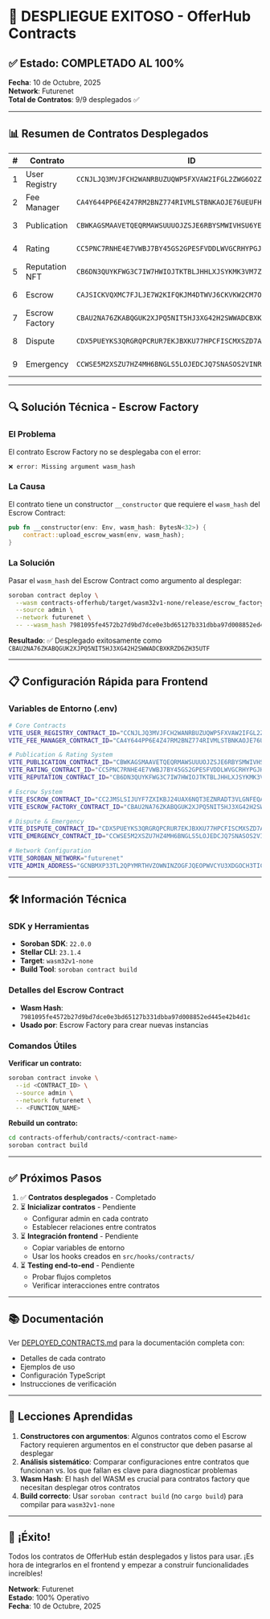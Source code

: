 # 🎉 DESPLIEGUE EXITOSO - OfferHub Contracts

## ✅ Estado: COMPLETADO AL 100%

**Fecha**: 10 de Octubre, 2025  
**Network**: Futurenet  
**Total de Contratos**: 9/9 desplegados ✅

---

## 📊 Resumen de Contratos Desplegados

| # | Contrato | ID | Estado |
|---|----------|-----|--------|
| 1 | User Registry | `CCNJLJQ3MVJFCH2WANRBUZUQWP5FXVAW2IFGL2ZWG6O2ZEMCAIB5KDBZ` | ✅ Desplegado |
| 2 | Fee Manager | `CA4Y644PP6E4Z47RM2BNZ774RIVMLSTBNKAOJE76UEUFHQJPWWOK2WIJ` | ✅ Desplegado |
| 3 | Publication | `CBWKAGSMAAVETQEQRMAWSUUUOJZSJE6RBYSMWIVHSU6YEJEHAESCUFT3` | ✅ Desplegado |
| 4 | Rating | `CC5PNC7RNHE4E7VWBJ7BY45GS2GPESFVDDLWVGCRHYPGJHN3JIBW6GBN` | ✅ Desplegado |
| 5 | Reputation NFT | `CB6DN3QUYKFWG3C7IW7HWIOJTKTBLJHHLXJSYKMK3VM7ZKSMUNMVAMM6` | ✅ Desplegado |
| 6 | Escrow | `CAJSICKVQXMC7FJLJE7W2KIFQKJM4DTWVJ6CKVKW2CM7OZIR4O2BVPOV` | ✅ Redesplegado |
| 7 | Escrow Factory | `CBAU2NA76ZKABQGUK2XJPQ5NIT5HJ3XG42H2SWWADCBXKRZD6ZH35UTF` | ✅ Desplegado |
| 8 | Dispute | `CDX5PUEYKS3QRGRQPCRUR7EKJBXKU77HPCFISCMXSZD7A4M235FOTXXF` | ✅ Desplegado |
| 9 | Emergency | `CCWSE5M2XSZU7HZ4MH6BNGLS5LOJEDCJQ7SNASOS2VINRTMRTSI3LGOE` | ✅ Desplegado |

---

## 🔍 Solución Técnica - Escrow Factory

### El Problema
El contrato Escrow Factory no se desplegaba con el error:
```
❌ error: Missing argument wasm_hash
```

### La Causa
El contrato tiene un constructor `__constructor` que requiere el `wasm_hash` del Escrow Contract:

```rust
pub fn __constructor(env: Env, wasm_hash: BytesN<32>) {
    contract::upload_escrow_wasm(env, wasm_hash);
}
```

### La Solución
Pasar el `wasm_hash` del Escrow Contract como argumento al desplegar:

```bash
soroban contract deploy \
  --wasm contracts-offerhub/target/wasm32v1-none/release/escrow_factory.wasm \
  --source admin \
  --network futurenet \
  -- --wasm_hash 7981095fe4572b27d9bd7dce0e3bd65127b331dbba97d008852ed445e42b4d1c
```

**Resultado**: ✅ Desplegado exitosamente como `CBAU2NA76ZKABQGUK2XJPQ5NIT5HJ3XG42H2SWWADCBXKRZD6ZH35UTF`

---

## 📋 Configuración Rápida para Frontend

### Variables de Entorno (.env)

```bash
# Core Contracts
VITE_USER_REGISTRY_CONTRACT_ID="CCNJLJQ3MVJFCH2WANRBUZUQWP5FXVAW2IFGL2ZWG6O2ZEMCAIB5KDBZ"
VITE_FEE_MANAGER_CONTRACT_ID="CA4Y644PP6E4Z47RM2BNZ774RIVMLSTBNKAOJE76UEUFHQJPWWOK2WIJ"

# Publication & Rating System
VITE_PUBLICATION_CONTRACT_ID="CBWKAGSMAAVETQEQRMAWSUUUOJZSJE6RBYSMWIVHSU6YEJEHAESCUFT3"
VITE_RATING_CONTRACT_ID="CC5PNC7RNHE4E7VWBJ7BY45GS2GPESFVDDLWVGCRHYPGJHN3JIBW6GBN"
VITE_REPUTATION_CONTRACT_ID="CB6DN3QUYKFWG3C7IW7HWIOJTKTBLJHHLXJSYKMK3VM7ZKSMUNMVAMM6"

# Escrow System
VITE_ESCROW_CONTRACT_ID="CC2JMSLSIJUYF7ZXIKBJ24UAX6NQT3EZNRADT3VLGNFEQAGP3NAKLKMH"
VITE_ESCROW_FACTORY_CONTRACT_ID="CBAU2NA76ZKABQGUK2XJPQ5NIT5HJ3XG42H2SWWADCBXKRZD6ZH35UTF"

# Dispute & Emergency
VITE_DISPUTE_CONTRACT_ID="CDX5PUEYKS3QRGRQPCRUR7EKJBXKU77HPCFISCMXSZD7A4M235FOTXXF"
VITE_EMERGENCY_CONTRACT_ID="CCWSE5M2XSZU7HZ4MH6BNGLS5LOJEDCJQ7SNASOS2VINRTMRTSI3LGOE"

# Network Configuration
VITE_SOROBAN_NETWORK="futurenet"
VITE_ADMIN_ADDRESS="GCNBMXP33TL2QPYMRTHVZOWNINZOGFJQEOPWVCYU3XDGOCH3TICREXLM"
```

---

## 🛠️ Información Técnica

### SDK y Herramientas
- **Soroban SDK**: `22.0.0`
- **Stellar CLI**: `23.1.4`
- **Target**: `wasm32v1-none`
- **Build Tool**: `soroban contract build`

### Detalles del Escrow Contract
- **Wasm Hash**: `7981095fe4572b27d9bd7dce0e3bd65127b331dbba97d008852ed445e42b4d1c`
- **Usado por**: Escrow Factory para crear nuevas instancias

### Comandos Útiles

**Verificar un contrato:**
```bash
soroban contract invoke \
  --id <CONTRACT_ID> \
  --source admin \
  --network futurenet \
  -- <FUNCTION_NAME>
```

**Rebuild un contrato:**
```bash
cd contracts-offerhub/contracts/<contract-name>
soroban contract build
```

---

## ✅ Próximos Pasos

1. ✅ **Contratos desplegados** - Completado
2. ⏳ **Inicializar contratos** - Pendiente
   - Configurar admin en cada contrato
   - Establecer relaciones entre contratos
3. ⏳ **Integración frontend** - Pendiente
   - Copiar variables de entorno
   - Usar los hooks creados en `src/hooks/contracts/`
4. ⏳ **Testing end-to-end** - Pendiente
   - Probar flujos completos
   - Verificar interacciones entre contratos

---

## 📚 Documentación

Ver [DEPLOYED_CONTRACTS.md](./DEPLOYED_CONTRACTS.md) para la documentación completa con:
- Detalles de cada contrato
- Ejemplos de uso
- Configuración TypeScript
- Instrucciones de verificación

---

## 🎯 Lecciones Aprendidas

1. **Constructores con argumentos**: Algunos contratos como el Escrow Factory requieren argumentos en el constructor que deben pasarse al desplegar
2. **Análisis sistemático**: Comparar configuraciones entre contratos que funcionan vs. los que fallan es clave para diagnosticar problemas
3. **Wasm Hash**: El hash del WASM es crucial para contratos factory que necesitan desplegar otros contratos
4. **Build correcto**: Usar `soroban contract build` (no `cargo build`) para compilar para `wasm32v1-none`

---

## 🎉 ¡Éxito!

Todos los contratos de OfferHub están desplegados y listos para usar. ¡Es hora de integrarlos en el frontend y empezar a construir funcionalidades increíbles!

**Network**: Futurenet  
**Estado**: 100% Operativo  
**Fecha**: 10 de Octubre, 2025
